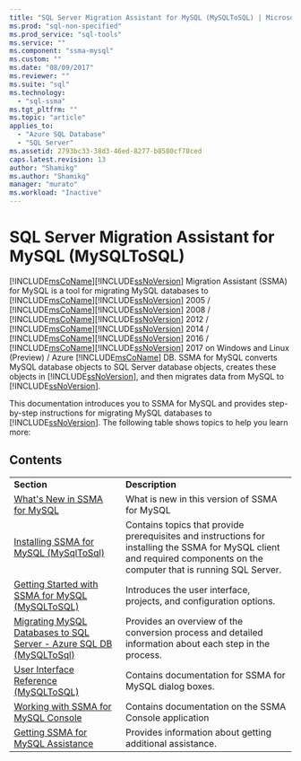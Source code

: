 ```yaml
---
title: "SQL Server Migration Assistant for MySQL (MySQLToSQL) | Microsoft Docs"
ms.prod: "sql-non-specified"
ms.prod_service: "sql-tools"
ms.service: ""
ms.component: "ssma-mysql"
ms.custom: ""
ms.date: "08/09/2017"
ms.reviewer: ""
ms.suite: "sql"
ms.technology: 
  - "sql-ssma"
ms.tgt_pltfrm: ""
ms.topic: "article"
applies_to: 
  - "Azure SQL Database"
  - "SQL Server"
ms.assetid: 2793bc33-38d3-46ed-8277-b8580cf78ced
caps.latest.revision: 13
author: "Shamikg"
ms.author: "Shamikg"
manager: "murato"
ms.workload: "Inactive"
---
```

# SQL Server Migration Assistant for MySQL (MySQLToSQL)
[!INCLUDE[msCoName](../../includes/msconame_md.md)][!INCLUDE[ssNoVersion](../../includes/ssnoversion_md.md)] Migration Assistant (SSMA) for MySQL is a tool for migrating MySQL databases to [!INCLUDE[msCoName](../../includes/msconame_md.md)][!INCLUDE[ssNoVersion](../../includes/ssnoversion_md.md)] 2005 / [!INCLUDE[msCoName](../../includes/msconame_md.md)][!INCLUDE[ssNoVersion](../../includes/ssnoversion_md.md)] 2008 / [!INCLUDE[msCoName](../../includes/msconame_md.md)][!INCLUDE[ssNoVersion](../../includes/ssnoversion_md.md)] 2012 / [!INCLUDE[msCoName](../../includes/msconame_md.md)][!INCLUDE[ssNoVersion](../../includes/ssnoversion_md.md)] 2014 / [!INCLUDE[msCoName](../../includes/msconame_md.md)][!INCLUDE[ssNoVersion](../../includes/ssnoversion_md.md)] 2016 / [!INCLUDE[msCoName](../../includes/msconame_md.md)][!INCLUDE[ssNoVersion](../../includes/ssnoversion_md.md)] 2017 on Windows and Linux (Preview) / Azure [!INCLUDE[msCoName](../../includes/msconame_md.md)] DB. SSMA for MySQL converts MySQL database objects to SQL Server database objects, creates these objects in [!INCLUDE[ssNoVersion](../../includes/ssnoversion_md.md)], and then migrates data from MySQL to [!INCLUDE[ssNoVersion](../../includes/ssnoversion_md.md)].  
  
This documentation introduces you to SSMA for MySQL and provides step-by-step instructions for migrating MySQL databases to [!INCLUDE[ssNoVersion](../../includes/ssnoversion_md.md)]. The following table shows topics to help you learn more:  
  
## Contents  
  
|||  
|-|-|  
|**Section**|**Description**|  
|[What's New in SSMA for MySQL](http://msdn.microsoft.com/en-us/1451a0b0-6713-4d0c-954f-ea3d8fce1d31)|What is new in this version of SSMA for MySQL|  
|[Installing SSMA for MySQL &#40;MySqlToSql&#41;](../../ssma/mysql/installing-ssma-for-mysql-mysqltosql.md)|Contains topics that provide prerequisites and instructions for installing the SSMA for MySQL client and required components on the computer that is running SQL Server.|  
|[Getting Started with SSMA for MySQL &#40;MySQLToSQL&#41;](../../ssma/mysql/getting-started-with-ssma-for-mysql-mysqltosql.md)|Introduces the user interface, projects, and configuration options.|  
|[Migrating MySQL Databases to SQL Server - Azure SQL DB &#40;MySQLToSql&#41;](../../ssma/mysql/migrating-mysql-databases-to-sql-server-azure-sql-db-mysqltosql.md)|Provides an overview of the conversion process and detailed information about each step in the process.|  
|[User Interface Reference &#40;MySQLToSQL&#41;](../../ssma/mysql/user-interface-reference-mysqltosql.md)|Contains documentation for SSMA for MySQL dialog boxes.|  
|[Working with SSMA for MySQL Console](http://msdn.microsoft.com/en-us/240aaad1-d65d-4dea-b60b-315cb1ac733d)|Contains documentation on the SSMA Console application|  
|[Getting SSMA for MySQL Assistance](http://go.microsoft.com/fwlink/?LinkID=708538&clcid=0x409)|Provides information about getting additional assistance.|  
  
